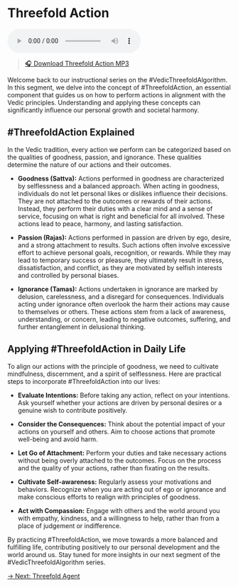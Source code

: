 # Threefold Action

<audio src="https://indra.team/audio/indra/threefold-action.mp3" controls></audio>

> [🎧 Download Threefold Action MP3](https://indra.team/audio/indra/threefold-action.mp3)

Welcome back to our instructional series on the #VedicThreefoldAlgorithm. In this segment, we delve into the concept of #ThreefoldAction, an essential component that guides us on how to perform actions in alignment with the Vedic principles. Understanding and applying these concepts can significantly influence our personal growth and societal harmony.

## #ThreefoldAction Explained

In the Vedic tradition, every action we perform can be categorized based on the qualities of goodness, passion, and ignorance. These qualities determine the nature of our actions and their outcomes.

- **Goodness (Sattva):** Actions performed in goodness are characterized by selflessness and a balanced approach. When acting in goodness, individuals do not let personal likes or dislikes influence their decisions. They are not attached to the outcomes or rewards of their actions. Instead, they perform their duties with a clear mind and a sense of service, focusing on what is right and beneficial for all involved. These actions lead to peace, harmony, and lasting satisfaction.

- **Passion (Rajas):** Actions performed in passion are driven by ego, desire, and a strong attachment to results. Such actions often involve excessive effort to achieve personal goals, recognition, or rewards. While they may lead to temporary success or pleasure, they ultimately result in stress, dissatisfaction, and conflict, as they are motivated by selfish interests and controlled by personal biases.

- **Ignorance (Tamas):** Actions undertaken in ignorance are marked by delusion, carelessness, and a disregard for consequences. Individuals acting under ignorance often overlook the harm their actions may cause to themselves or others. These actions stem from a lack of awareness, understanding, or concern, leading to negative outcomes, suffering, and further entanglement in delusional thinking.

## Applying #ThreefoldAction in Daily Life

To align our actions with the principle of goodness, we need to cultivate mindfulness, discernment, and a spirit of selflessness. Here are practical steps to incorporate #ThreefoldAction into our lives:

- **Evaluate Intentions:** Before taking any action, reflect on your intentions. Ask yourself whether your actions are driven by personal desires or a genuine wish to contribute positively.

- **Consider the Consequences:** Think about the potential impact of your actions on yourself and others. Aim to choose actions that promote well-being and avoid harm.

- **Let Go of Attachment:** Perform your duties and take necessary actions without being overly attached to the outcomes. Focus on the process and the quality of your actions, rather than fixating on the results.

- **Cultivate Self-awareness:** Regularly assess your motivations and behaviors. Recognize when you are acting out of ego or ignorance and make conscious efforts to realign with principles of goodness.

- **Act with Compassion:** Engage with others and the world around you with empathy, kindness, and a willingness to help, rather than from a place of judgement or indifference.

By practicing #ThreefoldAction, we move towards a more balanced and fulfilling life, contributing positively to our personal development and the world around us. Stay tuned for more insights in our next segment of the #VedicThreefoldAlgorithm series.

[→ Next: Threefold Agent](threefold-agent.md)
